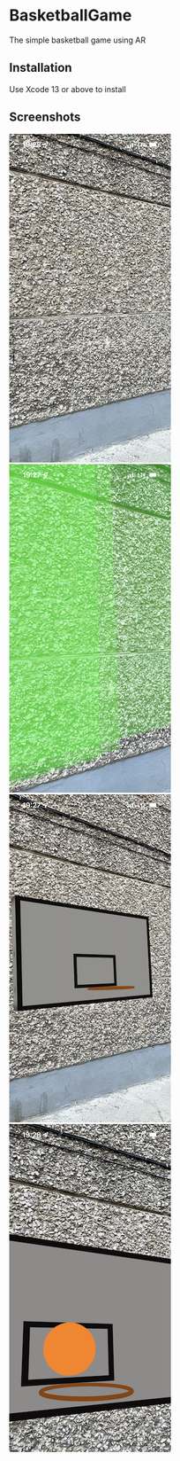 # BasketballGame

The simple basketball game using AR

## Installation

Use Xcode 13 or above to install

## Screenshots
![Screenshot_01](https://github.com/slemeshaev/BasketballGame/blob/main/BasketballGame/Screenshots/Screenshot_001.png)
![Screenshot_02](https://github.com/slemeshaev/BasketballGame/blob/main/BasketballGame/Screenshots/Screenshot_002.png)
![Screenshot_03](https://github.com/slemeshaev/BasketballGame/blob/main/BasketballGame/Screenshots/Screenshot_003.png)
![Screenshot_04](https://github.com/slemeshaev/BasketballGame/blob/main/BasketballGame/Screenshots/Screenshot_004.png)
